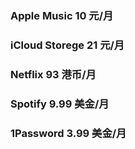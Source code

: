 ### Apple Music 10 元/月
### iCloud Storege 21 元/月
### Netflix 93 港币/月
### Spotify 9.99 美金/月
### 1Password 3.99 美金/月
